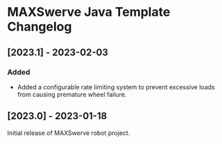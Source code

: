 # MAXSwerve Java Template Changelog

## [2023.1] - 2023-02-03

### Added

- Added a configurable rate limiting system to prevent excessive loads from causing premature wheel failure.

## [2023.0] - 2023-01-18

Initial release of MAXSwerve robot project.